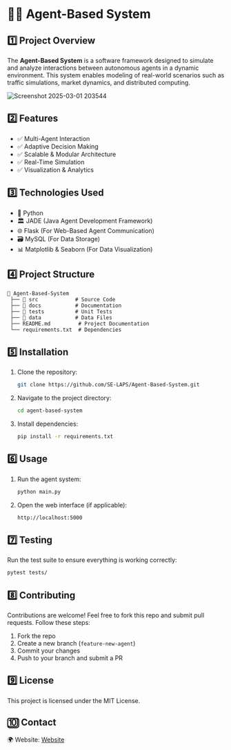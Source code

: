 # 👨‍💻 Agent-Based System

## 1️⃣ Project Overview
The **Agent-Based System** is a software framework designed to simulate and analyze interactions between autonomous agents in a dynamic environment. This system enables modeling of real-world scenarios such as traffic simulations, market dynamics, and distributed computing.

![Screenshot 2025-03-01 203544](https://github.com/user-attachments/assets/dcc6c25c-98be-40cd-ba4b-bcd7cf30a85a)

## 2️⃣ Features
- ✅ Multi-Agent Interaction 
- ✅ Adaptive Decision Making 
- ✅ Scalable & Modular Architecture 
- ✅ Real-Time Simulation 
- ✅ Visualization & Analytics 

## 3️⃣ Technologies Used
- 🐍 Python
- 🏛️ JADE (Java Agent Development Framework)
- 🌐 Flask (For Web-Based Agent Communication)
- 🗃️ MySQL (For Data Storage)
- 📊 Matplotlib & Seaborn (For Data Visualization)

## 4️⃣ Project Structure
```
📁 Agent-Based-System
 ├── 📂 src            # Source Code
 ├── 📂 docs           # Documentation
 ├── 📂 tests          # Unit Tests
 ├── 📂 data           # Data Files
 ├── README.md         # Project Documentation
 └── requirements.txt  # Dependencies
```

## 5️⃣ Installation
1. Clone the repository:
   ```sh
   git clone https://github.com/SE-LAPS/Agent-Based-System.git
   ```
2. Navigate to the project directory:
   ```sh
   cd agent-based-system
   ```
3. Install dependencies:
   ```sh
   pip install -r requirements.txt
   ```

## 6️⃣ Usage
1. Run the agent system:
   ```sh
   python main.py
   ```
2. Open the web interface (if applicable):
   ```sh
   http://localhost:5000
   ```

## 7️⃣ Testing
Run the test suite to ensure everything is working correctly:
```sh
pytest tests/
```

## 8️⃣ Contributing
Contributions are welcome! Feel free to fork this repo and submit pull requests. Follow these steps:
1. Fork the repo
2. Create a new branch (`feature-new-agent`)
3. Commit your changes
4. Push to your branch and submit a PR

## 9️⃣ License
This project is licensed under the MIT License.

## 🔟 Contact

🌍 Website: [Website](https://codeshow-lapz.web.app)  
